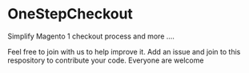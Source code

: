 # OneStepCheckout

Simplify Magento 1 checkout process and more .... 

Feel free to join with us to help improve it. Add an issue and join to this respository to contribute your code. Everyone are welcome

